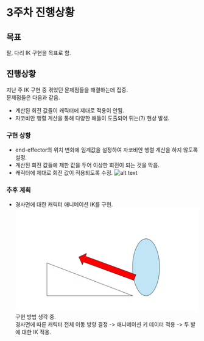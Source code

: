 # 3주차 진행상황

## 목표

팔, 다리 IK 구현을 목표로 함.

## 진행상황

지난 주 IK 구현 중 겪었던 문제점들을 해결하는데 집중.  
문제점들은 다음과 같음.
- 계산된 회전 값들이 캐릭터에 제대로 적용이 안됨.
- 자코비안 행렬 계산을 통해 다양한 해들이 도출되어 튀는(?) 현상 발생.

### 구현 상황
- end-effector의 위치 변화에 임계값을 설정하여 자코비안 행렬 계산을 하지 않도록 설정.
- 계산된 회전 값들에 제한 값을 두어 이상한 회전이 되는 것을 막음.
- 캐릭터에 제대로 회전 값이 적용되도록 수정.
![alt text](clip.gif)

### 추후 계획
- 경사면에 대한 캐릭터 애니메이션 IK를 구현.   
![alt text](Slide5.jpg)  
구현 방법 생각 중.   
경사면에 따른 캐릭터 전체 이동 방향 결정 -> 애니메이션 키 데이터 적용 -> 두 발에 대한 IK 적용.
